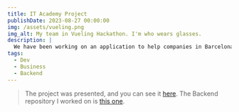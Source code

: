 ```yaml
---
title: IT Academy Project
publishDate: 2023-08-27 00:00:00
img: /assets/vueling.png
img_alt: My team in Vueling Hackathon. I'm who wears glasses.
description: |
  We have been working on an application to help companies in Barcelona. Developed through GitHub and with Scrum methodology. The website is developed in Angular and the BackEnd in Java.
tags:
  - Dev
  - Business
  - Backend
---
```


>The project was presented, and you can see it [here](http://businessassistantbcn.eurecatacademy.org/). The Backend repository I worked on is [this one](https://github.com/IT-Academy-BCN/BusinessAssistantBCN-backend).

